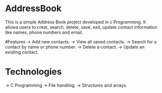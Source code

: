 # AddressBook
 This is a simple Address Book project developed in c Programming.
 It allowa usera to creat, search, delete, save, exit, update contact information like  names, phone numbers and email.

 #Features
 -> Add new contacts.
 -> View all saved contacts.
 -> Search for a contact by name or phone number.
 -> Delete a contact.
 -> Update an existing contact.

 # Technologies
 -> C Programming
 -> File handling.
 -> Structures and arrays.
